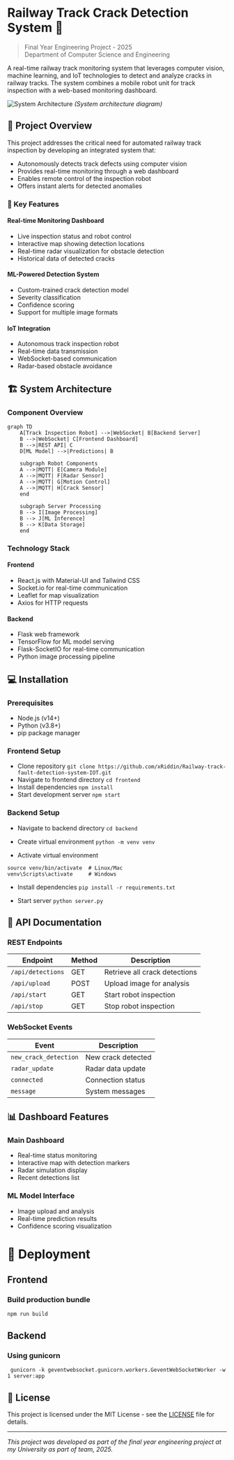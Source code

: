 # Railway Track Crack Detection System 🚂

> Final Year Engineering Project - 2025  
> Department of Computer Science and Engineering

A real-time railway track monitoring system that leverages computer vision, machine learning, and IoT technologies to detect and analyze cracks in railway tracks. The system combines a mobile robot unit for track inspection with a web-based monitoring dashboard.

![System Architecture](docs/system-architecture.png)
*(System architecture diagram)*

## 📌 Project Overview

This project addresses the critical need for automated railway track inspection by developing an integrated system that:
- Autonomously detects track defects using computer vision
- Provides real-time monitoring through a web dashboard
- Enables remote control of the inspection robot
- Offers instant alerts for detected anomalies

### 🎯 Key Features

#### Real-time Monitoring Dashboard
- Live inspection status and robot control
- Interactive map showing detection locations
- Real-time radar visualization for obstacle detection
- Historical data of detected cracks

#### ML-Powered Detection System
- Custom-trained crack detection model
- Severity classification
- Confidence scoring
- Support for multiple image formats

#### IoT Integration
- Autonomous track inspection robot
- Real-time data transmission
- WebSocket-based communication
- Radar-based obstacle avoidance

## 🏗️ System Architecture

### Component Overview

```mermaid
graph TD
    A[Track Inspection Robot] -->|WebSocket| B[Backend Server]
    B -->|WebSocket| C[Frontend Dashboard]
    B -->|REST API| C
    D[ML Model] -->|Predictions| B
    
    subgraph Robot Components
    A -->|MQTT| E[Camera Module]
    A -->|MQTT| F[Radar Sensor]
    A -->|MQTT| G[Motion Control]
    A -->|MQTT| H[Crack Sensor]
    end
    
    subgraph Server Processing
    B --> I[Image Processing]
    B --> J[ML Inference]
    B --> K[Data Storage]
    end
```

### Technology Stack

#### Frontend
- React.js with Material-UI and Tailwind CSS
- Socket.io for real-time communication
- Leaflet for map visualization
- Axios for HTTP requests

#### Backend
- Flask web framework
- TensorFlow for ML model serving
- Flask-SocketIO for real-time communication
- Python image processing pipeline

## 💻 Installation

### Prerequisites
- Node.js (v14+)
- Python (v3.8+)
- pip package manager

### Frontend Setup

- Clone repository
`git clone https://github.com/xRiddin/Railway-track-fault-detection-system-IOT.git`
- Navigate to frontend directory
`cd frontend`
- Install dependencies
`npm install`
- Start development server
`npm start`

### Backend Setup

- Navigate to backend directory
`cd backend`

- Create virtual environment
`python -m venv venv`

- Activate virtual environment
```
source venv/bin/activate  # Linux/Mac
venv\Scripts\activate     # Windows
```

- Install dependencies
`pip install -r requirements.txt`

- Start server
`python server.py`

## 🔌 API Documentation

### REST Endpoints
| Endpoint | Method | Description |
|----------|--------|-------------|
| `/api/detections` | GET | Retrieve all crack detections |
| `/api/upload` | POST | Upload image for analysis |
| `/api/start` | GET | Start robot inspection |
| `/api/stop` | GET | Stop robot inspection |

### WebSocket Events
| Event | Description |
|-------|-------------|
| `new_crack_detection` | New crack detected |
| `radar_update` | Radar data update |
| `connected` | Connection status |
| `message` | System messages |

## 📊 Dashboard Features

### Main Dashboard
- Real-time status monitoring
- Interactive map with detection markers
- Radar simulation display
- Recent detections list

### ML Model Interface
- Image upload and analysis
- Real-time prediction results
- Confidence scoring visualization

# 🚀 Deployment

## Frontend

### Build production bundle
`npm run build`

## Backend

### Using gunicorn
`
gunicorn -k geventwebsocket.gunicorn.workers.GeventWebSocketWorker -w 1 server:app`

## 📄 License

This project is licensed under the MIT License - see the [LICENSE](LICENSE) file for details.

---
*This project was developed as part of the final year engineering project at my University as part of team, 2025.*

